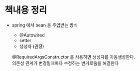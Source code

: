 # 책내용 정리

* spring 에서 bean 을 주입받는 방식
  * @Autowired
  * setter
  * 생성자 (권장)
  
  @RequiredArgsConstructor 를 사용하면 생성자를 자동생성한다.  
  의존성 관계가 변경될때마다 수정하는 번거로움을 해결한다

